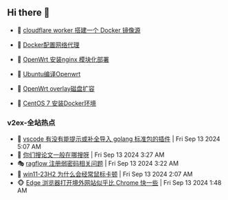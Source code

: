 ## Hi there 👋

<!--
**dkyg666/dkyg666** is a ✨ _special_ ✨ repository because its `README.md` (this file) appears on your GitHub profile.

Here are some ideas to get you started:

- 🔭 I’m currently working on ...
- 🌱 I’m currently learning ...
- 👯 I’m looking to collaborate on ...
- 🤔 I’m looking for help with ...
- 💬 Ask me about ...
- 📫 How to reach me: ...
- 😄 Pronouns: ...
- ⚡ Fun fact: ...
-->

<!-- BLOG-POST-LIST:START -->
- 🦩 [cloudflare worker 搭建一个 Docker 镜像源](http://blog.1996099.xyz/archives/cloudflare-worker-da-jian-yi-ge-docker-jing-xiang-zhan) 

- 🚦 [Docker配置网络代理](http://blog.1996099.xyz/archives/dockerpei-zhi-wang-luo-dai-li) 

- 🫶 [OpenWrt 安装nginx 模块化部署](http://blog.1996099.xyz/archives/openwrt-an-zhuang-nginx-mo-kuai-hua-bu-shu) 

- 🦄 [Ubuntu编译Openwrt](http://blog.1996099.xyz/archives/ubuntuzi-bian-yi-openwrt) 

- 🐻 [OpenWrt overlay磁盘扩容](http://blog.1996099.xyz/archives/openwrt-overlay) 

- 🤖 [CentOS 7 安装Docker环境](http://blog.1996099.xyz/archives/centos-docker) 
<!-- BLOG-POST-LIST:END -->

### v2ex-全站热点
<!-- v2ex:START -->
- 🥸 [vscode 有没有能提示或补全导入 golang 标准包的插件](https://www.v2ex.com/t/1072608#reply1) | Fri Sep 13 2024 5:07 AM
- 🤗 [你们搜论文一般在哪搜呀](https://www.v2ex.com/t/1072579#reply1) | Fri Sep 13 2024 3:27 AM
- 🎭 [ragflow 注册弱密码相关问题](https://www.v2ex.com/t/1072576#reply0) | Fri Sep 13 2024 3:22 AM
- 🥷 [win11-23H2 为什么会经常鼠标卡顿](https://www.v2ex.com/t/1072525#reply28) | Fri Sep 13 2024 2:07 AM
- 🐵 [Edge 浏览器打开境外网站似乎比 Chrome 快一些](https://www.v2ex.com/t/1072508#reply4) | Fri Sep 13 2024 1:48 AM<!-- v2ex:END -->

